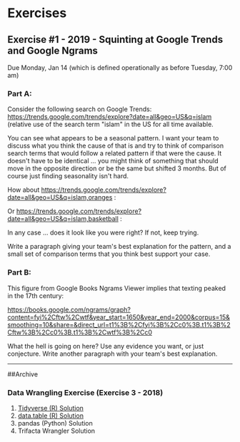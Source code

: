 # Exercises

## Exercise #1 - 2019 - Squinting at Google Trends and Google Ngrams
Due Monday, Jan 14 (which is defined operationally as before Tuesday, 7:00 am)

### Part A:

Consider the following search on Google Trends: https://trends.google.com/trends/explore?date=all&geo=US&q=islam (relative use of the search term "islam" in the US for all time available.

<script type="text/javascript" src="https://ssl.gstatic.com/trends_nrtr/1671_RC04/embed_loader.js"></script> <script type="text/javascript"> trends.embed.renderExploreWidget("TIMESERIES", {"comparisonItem":[{"keyword":"islam","geo":"US","time":"2004-01-01 2019-01-07"}],"category":0,"property":""}, {"exploreQuery":"date=all&geo=US&q=islam","guestPath":"https://trends.google.com:443/trends/embed/"}); </script>

You can see what appears to be a seasonal pattern. I want your team to discuss what you think the cause of that is and try to think of comparison search terms that would follow a related pattern if that were the cause. It doesn't have to be identical ... you might think of something that should move in the opposite direction or be the same but shifted 3 months. But of course just finding seasonality isn't hard. 

How about https://trends.google.com/trends/explore?date=all&geo=US&q=islam,oranges :

<script type="text/javascript" src="https://ssl.gstatic.com/trends_nrtr/1671_RC04/embed_loader.js"></script> <script type="text/javascript"> trends.embed.renderExploreWidget("TIMESERIES", {"comparisonItem":[{"keyword":"islam","geo":"US","time":"2004-01-01 2019-01-07"},{"keyword":"oranges","geo":"US","time":"2004-01-01 2019-01-07"}],"category":0,"property":""}, {"exploreQuery":"date=all&geo=US&q=islam,oranges","guestPath":"https://trends.google.com:443/trends/embed/"}); </script> 


Or https://trends.google.com/trends/explore?date=all&geo=US&q=islam,basketball :

<script type="text/javascript" src="https://ssl.gstatic.com/trends_nrtr/1671_RC04/embed_loader.js"></script> <script type="text/javascript"> trends.embed.renderExploreWidget("TIMESERIES", {"comparisonItem":[{"keyword":"islam","geo":"US","time":"2004-01-01 2019-01-07"},{"keyword":"basketball","geo":"US","time":"2004-01-01 2019-01-07"}],"category":0,"property":""}, {"exploreQuery":"date=all&geo=US&q=islam,basketball","guestPath":"https://trends.google.com:443/trends/embed/"}); </script>


In any case ... does it look like you were right? If not, keep trying.

Write a paragraph giving your team's best explanation for the pattern, and a small set of comparison terms that you think best support your case. 

### Part B:

This figure from Google Books Ngrams Viewer implies that texting peaked in the 17th century:

<https://books.google.com/ngrams/graph?content=fyi%2Cftw%2Cwtf&year_start=1650&year_end=2000&corpus=15&smoothing=10&share=&direct_url=t1%3B%2Cfyi%3B%2Cc0%3B.t1%3B%2Cftw%3B%2Cc0%3B.t1%3B%2Cwtf%3B%2Cc0>

What the hell is going on here? Use any evidence you want, or just conjecture. Write another paragraph with your team's best explanation. 

----

##Archive

### Data Wrangling Exercise (Exercise 3 - 2018)

1. [Tidyverse (R) Solution](https://burtmonroe.github.io/SoDA501/Exercises/Exercise3-2018/TidyverseSolution)
2. [data.table (R) Solution](https://burtmonroe.github.io/SoDA501/Exercises/Exercise3-2018/data.tableSolution)
3. pandas (Python) Solution
4. Trifacta Wrangler Solution
